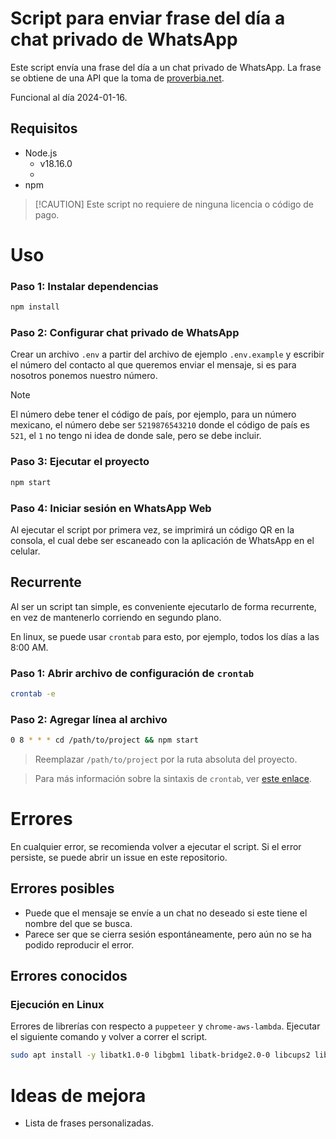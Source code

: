 # Script para enviar frase del día a chat privado de WhatsApp

Este script envía una frase del día a un chat privado de WhatsApp. La frase se
obtiene de una API que la toma de [proverbia.net](https://proverbia.net/).

Funcional al día 2024-01-16.

## Requisitos

- Node.js
  - v18.16.0
  -
- npm

> [!CAUTION] Este script no requiere de ninguna licencia o código de pago.

# Uso

### Paso 1: Instalar dependencias

```bash
npm install
```

### Paso 2: Configurar chat privado de WhatsApp

Crear un archivo `.env` a partir del archivo de ejemplo `.env.example` y
escribir el número del contacto al que queremos enviar el mensaje, si es para
nosotros ponemos nuestro número.

> [!NOTE] 
> El número debe tener el código de país, por ejemplo, para un número
> mexicano, el número debe ser `5219876543210` donde el código de país es `521`,
> el `1` no tengo ni idea de donde sale, pero se debe incluir.

### Paso 3: Ejecutar el proyecto

```bash
npm start
```

### Paso 4: Iniciar sesión en WhatsApp Web

Al ejecutar el script por primera vez, se imprimirá un código QR en la consola,
el cual debe ser escaneado con la aplicación de WhatsApp en el celular.

## Recurrente

Al ser un script tan simple, es conveniente ejecutarlo de forma recurrente, en
vez de mantenerlo corriendo en segundo plano.

En linux, se puede usar `crontab` para esto, por ejemplo, todos los días a las
8:00 AM.

### Paso 1: Abrir archivo de configuración de `crontab`

```bash
crontab -e
```

### Paso 2: Agregar línea al archivo

```bash
0 8 * * * cd /path/to/project && npm start
```

> Reemplazar `/path/to/project` por la ruta absoluta del proyecto.

> Para más información sobre la sintaxis de `crontab`, ver
> [este enlace](https://crontab.guru/).

# Errores

En cualquier error, se recomienda volver a ejecutar el script. Si el error
persiste, se puede abrir un issue en este repositorio.

## Errores posibles

- Puede que el mensaje se envíe a un chat no deseado si este tiene el nombre del
  que se busca.
- Parece ser que se cierra sesión espontáneamente, pero aún no se ha podido
  reproducir el error.

## Errores conocidos

### Ejecución en Linux

Errores de librerías con respecto a `puppeteer` y `chrome-aws-lambda`. Ejecutar
el siguiente comando y volver a correr el script.

```bash
sudo apt install -y libatk1.0-0 libgbm1 libatk-bridge2.0-0 libcups2 libxcomposite1 libxdamage1 libxfixes3 libxrandr2 libgm1 libxkbcommon0 libpango-1.0-0 libcairo2 libasound2
```

# Ideas de mejora

- Lista de frases personalizadas.
